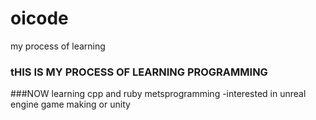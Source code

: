 # oicode
my process of learning
### tHIS IS MY PROCESS OF LEARNING PROGRAMMING
###NOW learning cpp and ruby metsprogramming
-interested in unreal engine game making or unity
